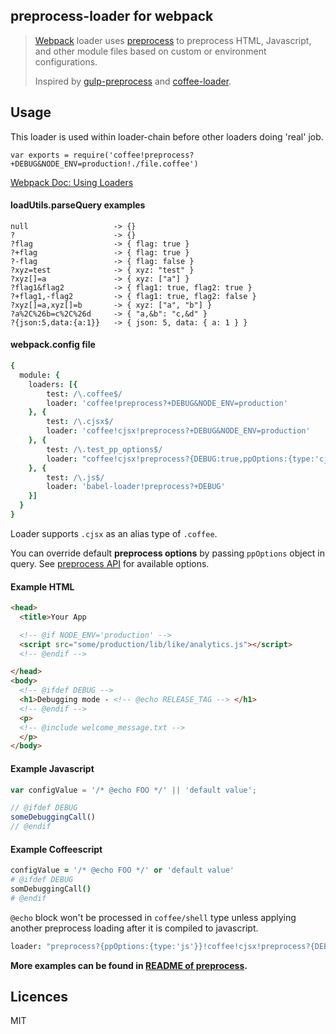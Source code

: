 ## preprocess-loader for webpack

> [Webpack](https://webpack.github.io) loader uses [preprocess](https://github.com/jsoverson/preprocess) to preprocess HTML, Javascript, and other module files based on custom or environment configurations.
> 
> Inspired by [gulp-preprocess](https://github.com/jas/gulp-preprocess) and [coffee-loader](https://github.com/webpack/coffee-loader). 

## Usage

This loader is used within loader-chain before other loaders doing 'real' job.

``` 
var exports = require('coffee!preprocess?+DEBUG&NODE_ENV=production!./file.coffee')

```

[Webpack Doc: Using Loaders](http://webpack.github.io/docs/using-loaders.html)

#### loadUtils.parseQuery examples

``` 
null                   -> {}
?                      -> {}
?flag                  -> { flag: true }
?+flag                 -> { flag: true }
?-flag                 -> { flag: false }
?xyz=test              -> { xyz: "test" }
?xyz[]=a               -> { xyz: ["a"] }
?flag1&flag2           -> { flag1: true, flag2: true }
?+flag1,-flag2         -> { flag1: true, flag2: false }
?xyz[]=a,xyz[]=b       -> { xyz: ["a", "b"] }
?a%2C%26b=c%2C%26d     -> { "a,&b": "c,&d" }
?{json:5,data:{a:1}}   -> { json: 5, data: { a: 1 } }
```

#### webpack.config file

``` coffeescript
{
  module: {
    loaders: [{
        test: /\.coffee$/
        loader: 'coffee!preprocess?+DEBUG&NODE_ENV=production'
    }, {
        test: /\.cjsx$/
        loader: 'coffee!cjsx!preprocess?+DEBUG&NODE_ENV=production'
    }, {
        test: /\.test_pp_options$/
        loader: "coffee!cjsx!preprocess?{DEBUG:true,ppOptions:{type:'cjsx'}}"
    }, {
        test: /\.js$/
        loader: 'babel-loader!preprocess?+DEBUG'
    }]
  }
}
```

Loader supports `.cjsx` as an alias type of `.coffee`.

You can override default **preprocess options** by passing `ppOptions` object in query.  See [preprocess API](https://github.com/jsoverson/preprocess#options) for available options.

#### Example HTML

``` html
<head>
  <title>Your App

  <!-- @if NODE_ENV='production' -->
  <script src="some/production/lib/like/analytics.js"></script>
  <!-- @endif -->

</head>
<body>
  <!-- @ifdef DEBUG -->
  <h1>Debugging mode - <!-- @echo RELEASE_TAG --> </h1>
  <!-- @endif -->
  <p>
  <!-- @include welcome_message.txt -->
  </p>
</body>
```

#### Example Javascript

``` javascript
var configValue = '/* @echo FOO */' || 'default value';

// @ifdef DEBUG
someDebuggingCall()
// @endif
```

#### Example Coffeescript

``` coffeescript
configValue = '/* @echo FOO */' or 'default value'
# @ifdef DEBUG
somDebuggingCall()
# @endif
```

`@echo`  block won't be processed in `coffee/shell` type unless applying another preprocess loading after it is compiled to javascript.

``` coffeescript
loader: "preprocess?{ppOptions:{type:'js'}}!coffee!cjsx!preprocess?{DEBUG:true,ppOptions:{type:'cjsx'}}"
```

**More examples can be found in [README of preprocess](https://github.com/jsoverson/preprocess#directive-syntax).**



## Licences

MIT